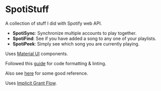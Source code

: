 # SpotiStuff

A collection of stuff I did with Spotify web API.

- **SpotiSync**: Synchronize multiple accounts to play together.
- **SpotiFind**: See if you have added a song to any one of your playlists.
- **SpotiPeek**: Simply see which song you are currently playing.

Uses [Material UI](https://mui.com/) components.

Followed this [guide](https://blog.jarrodwatts.com/nextjs-eslint-prettier-husky) for code formatting & linting.

Also see [here](https://levelup.gitconnected.com/how-to-build-a-spotify-player-with-react-in-15-minutes-7e01991bc4b6) for some good reference.

Uses [Implicit Grant Flow](https://developer.spotify.com/documentation/general/guides/authorization/implicit-grant/).

